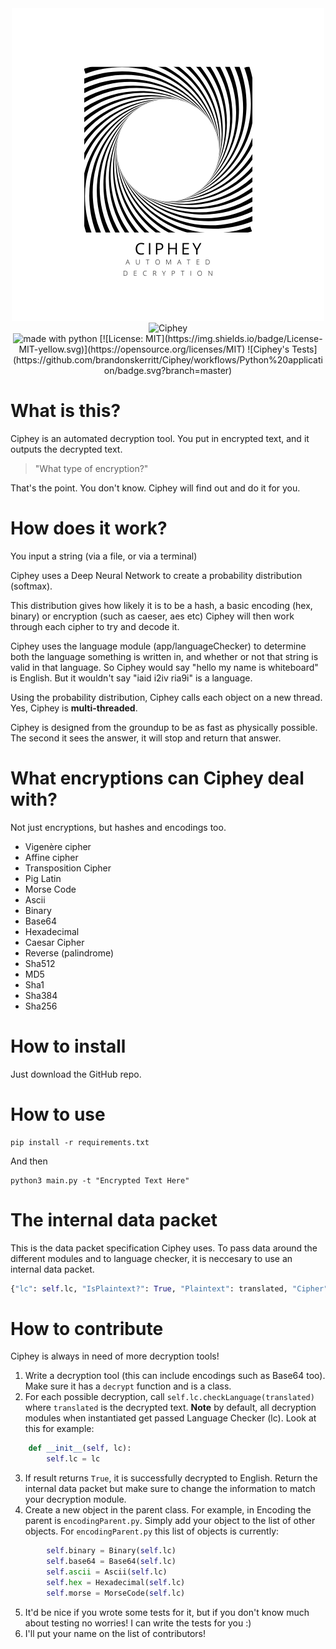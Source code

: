 <center><img src="logo.png" alt="made with python"><img src="skerritt.xyz" alt="Ciphey">
<br>
<img src="https://img.shields.io/badge/made%20with-python-blue.svg" alt="made with python">
[![License: MIT](https://img.shields.io/badge/License-MIT-yellow.svg)](https://opensource.org/licenses/MIT)
![Ciphey's Tests](https://github.com/brandonskerritt/Ciphey/workflows/Python%20application/badge.svg?branch=master)
</center>

# What is this?
Ciphey is an automated decryption tool.
You put in encrypted text, and it outputs the decrypted text.

> "What type of encryption?"

That's the point. You don't know. Ciphey will find out and do it for you.

# How does it work?
You input a string (via a file, or via a terminal)

Ciphey uses a Deep Neural Network to create a probability distribution (softmax). 

This distribution gives how likely it is to be a hash, a basic encoding (hex, binary) or encryption (such as caeser, aes etc)
Ciphey will then work through each cipher to try and decode it.

Ciphey uses the language module (app/languageChecker) to determine both the language something is written in, and whether or not that string is valid in that language. So Ciphey would say "hello my name is whiteboard" is English. But it wouldn't say "iaid i2iv ria9i" is a language.

Using the probability distribution, Ciphey calls each object on a new thread. Yes, Ciphey is **multi-threaded**.

Ciphey is designed from the groundup to be as fast as physically possible. The second it sees the answer, it will stop and return that answer.

# What encryptions can Ciphey deal with?
Not just encryptions, but hashes and encodings too.

* Vigenère cipher
* Affine cipher
* Transposition Cipher
* Pig Latin
* Morse Code
* Ascii
* Binary
* Base64
* Hexadecimal
* Caesar Cipher
* Reverse (palindrome)
* Sha512
* MD5
* Sha1
* Sha384
* Sha256

# How to install
Just download the GitHub repo.

# How to use

```
pip install -r requirements.txt
```

And then

```
python3 main.py -t "Encrypted Text Here"
```

# The internal data packet
This is the data packet specification Ciphey uses. To pass data around the different modules and to language checker, it is neccesary to use an internal data packet.
```python
{"lc": self.lc, "IsPlaintext?": True, "Plaintext": translated, "Cipher": "Caesar", "Extra Information": "The rotation used is {counter}"}
```

# How to contribute
Ciphey is always in need of more decryption tools! 
1. Write a decryption tool (this can include encodings such as Base64 too). Make sure it has a `decrypt` function and is a class.
2. For each possible decryption, call `self.lc.checkLanguage(translated)` where `translated` is the decrypted text.
**Note** by default, all decryption modules when instantiated get passed Language Checker (lc). Look at this for example:
```python
    def __init__(self, lc):
        self.lc = lc
```
3. If result returns `True`, it is successfully decrypted to English. Return the internal data packet but make sure to change the information to match your decryption module.
4. Create a new object in the parent class. For example, in Encoding the parent is `encodingParent.py`. Simply add your object to the list of other objects. For `encodingParent.py` this list of objects is currently:
```python
        self.binary = Binary(self.lc)
        self.base64 = Base64(self.lc)
        self.ascii = Ascii(self.lc)
        self.hex = Hexadecimal(self.lc)
        self.morse = MorseCode(self.lc)
```
5. It'd be nice if you wrote some tests for it, but if you don't know much about testing no worries! I can write the tests for you :)
6. I'll put your name on the list of contributors!
